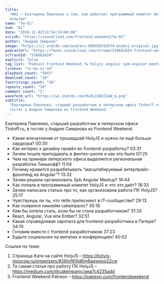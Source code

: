 ```yaml
---
title:
  "#81 – Екатерина Павленко о том, как работает программный комитет HolyJS
  изнутри"
name: "fw-81"
num: "81"
date: "2018-12-02T13:54:51+00:00"
scLink: "https://soundcloud.com/frontend-weekend/fw-81"
author: "Андрей Смирнов"
image: "https://i1.sndcdn.com/avatars-000358703579-bnobxj-original.jpg"
podcastUrl: "https://feeds.soundcloud.com/stream/538662624-frontend-weekend-fw-81.m4a"
scTrackId: "538662624"
explicit: false
tag_list: "Podcast Frontend Weekend fw holyjs angular spb-angular-meetup"
license: "cc-by-nc-nd"
playback_count: "5043"
download_count: "26"
favoritings_count: "58"
reposts_count: "10"
comment_count: "2"
waveform_url: "https://w1.sndcdn.com/Rv8LiS8OJ3aW_m.png"
subtitle:
  "Екатерина Павленко, старший разработчик в питерском офисе Tinkoff.ru, в
  гостях у Андрея Смирнова из Frontend Weekend. "
---
```


Екатерина Павленко, старший разработчик в питерском офисе Tinkoff.ru, в гостях у
Андрея Смирнова из Frontend Weekend.

- Какие впечатления от прошедшей HolyJS и нужно ли ещё больше хардкора?
  <timecode sec="30">00:30</timecode>
- Как интерес к дизайну привёл во frontend-разработку?
  <timecode sec="211">03:31</timecode>
- Зачем пошла преподавать в финтех-школе и как это было
  <timecode sec="445">07:25</timecode>
- Чем на примере питерского офиса выделяется региональная разработка Тинькофф?
  <timecode sec="664">11:04</timecode>
- Почему нравится разрабатывать “масштабируемый энтерпрайз-фронтенд на Angular”?
  <timecode sec="812">13:32</timecode>
- Зачем решили организовать Spb Angular Meetup?
  <timecode sec="1004">16:44</timecode>
- Как попала в программный комитет HolyJS и что это даёт?
  <timecode sec="1113">18:33</timecode>
- Зачем написала статью про то, как организована работа ПК HolyJS?
  <timecode sec="1517">25:17</timecode>
- Чувствуешь ли ты, что тебя притесняют в IT-сообществе?
  <timecode sec="1753">29:13</timecode>
- Как появился никнейм cakeinpanic? <timecode sec="1818">30:18</timecode>
- Кем бы хотела стать, если бы не стала разработчиком?
  <timecode sec="1893">31:33</timecode>
- React, Angular, Vue или Ember? <timecode sec="1971">32:51</timecode>
- Какая справедливая зарплата для frontend-разработчика в Питере?
  <timecode sec="2059">34:19</timecode>
- Готовим вместе с frontend-разработчиком <timecode sec="2243">37:23</timecode>
- Будьте социальнее на митапах и конференциях!
  <timecode sec="2402">40:02</timecode>

Ссылки по теме:

1. Страница Кати на сайте HolyJS –
   <https://holyjs-moscow.ru/organizers/#26lof60td6m8aqweoq22cw>
2. Та самая статья про работу ПК HolyJS –
   <https://medium.com/@cakeinpanic/aea7c4235add>
3. Frontend Weekend Patreon – <https://patreon.com/frontendweekend>
